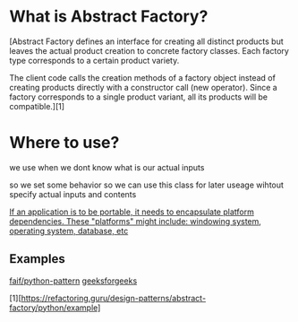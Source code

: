 # What is Abstract Factory?

[Abstract Factory defines an interface for creating all distinct products but leaves the actual product creation to concrete factory classes. Each factory type corresponds to a certain product variety.

The client code calls the creation methods of a factory object instead of creating products directly with a constructor call (new operator). Since a factory corresponds to a single product variant, all its products will be compatible.][1]


# Where to use?

we use when we dont know what is our actual inputs

so we set some behavior so we can use this class for later useage wihtout specify actual inputs and contents


[If an application is to be portable, it needs to encapsulate platform dependencies. These "platforms" might include: windowing system, operating system, database, etc](https://sourcemaking.com/design_patterns/abstract_factory)

## Examples

[faif/python-pattern](https://github.com/faif/python-patterns/blob/master/patterns/creational/abstract_factory.py)
[geeksforgeeks](geeksforgeeks.org/abstract-factory-method-python-design-patterns/)


[1][https://refactoring.guru/design-patterns/abstract-factory/python/example]
